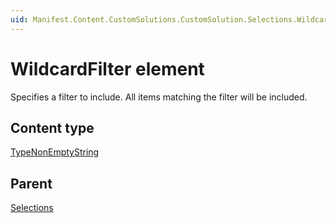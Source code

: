 ```yaml
---
uid: Manifest.Content.CustomSolutions.CustomSolution.Selections.WildcardFilter
---
```


# WildcardFilter element

Specifies a filter to include. All items matching the filter will be included.

## Content type

[TypeNonEmptyString](xref:Manifest-TypeNonEmptyString)

## Parent

[Selections](xref:Manifest.Content.CustomSolutions.CustomSolution.Selections)
